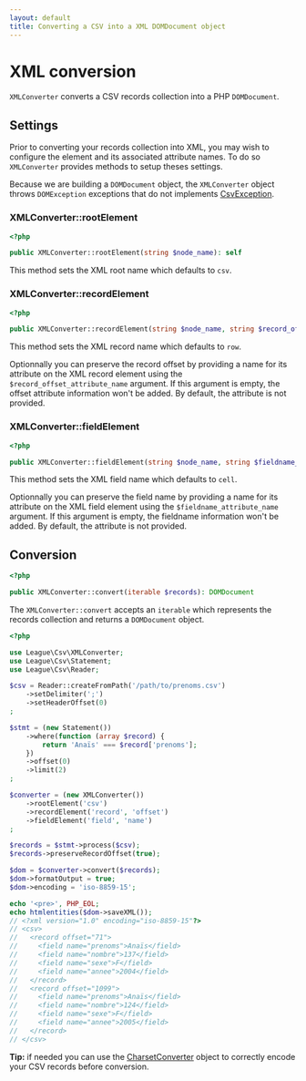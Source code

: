 ```yaml
---
layout: default
title: Converting a CSV into a XML DOMDocument object
---
```


# XML conversion

`XMLConverter` converts a CSV records collection into a PHP `DOMDocument`.

## Settings

Prior to converting your records collection into XML, you may wish to configure the element and its associated attribute names. To do so `XMLConverter` provides methods to setup theses settings.

<p class="message-warning">Because we are building a <code>DOMDocument</code> object, the <code>XMLConverter</code> object throws <code>DOMException</code> exceptions that do not implements <a href="/9.0/connections/exceptions/">CsvException</a>.</p>

### XMLConverter::rootElement

~~~php
<?php

public XMLConverter::rootElement(string $node_name): self
~~~

This method sets the XML root name which defaults to `csv`.

### XMLConverter::recordElement

~~~php
<?php

public XMLConverter::recordElement(string $node_name, string $record_offset_attribute_name = ''): self
~~~

This method sets the XML record name which defaults to `row`.

Optionnally you can preserve the record offset by providing a name for its attribute on the XML record element using the `$record_offset_attribute_name` argument. If this argument is empty, the offset attribute information won't be added. By default, the attribute is not provided.

### XMLConverter::fieldElement

~~~php
<?php

public XMLConverter::fieldElement(string $node_name, string $fieldname_attribute_name = ''): self
~~~

This method sets the XML field name which defaults to `cell`.

Optionnally you can preserve the field name by providing a name for its attribute on the XML field element using the `$fieldname_attribute_name` argument. If this argument is empty, the fieldname information won't be added. By default, the attribute is not provided.

## Conversion

~~~php
<?php

public XMLConverter::convert(iterable $records): DOMDocument
~~~

The `XMLConverter::convert` accepts an `iterable` which represents the records collection and returns a `DOMDocument` object.

~~~php
<?php

use League\Csv\XMLConverter;
use League\Csv\Statement;
use League\Csv\Reader;

$csv = Reader::createFromPath('/path/to/prenoms.csv')
    ->setDelimiter(';')
    ->setHeaderOffset(0)
;

$stmt = (new Statement())
    ->where(function (array $record) {
        return 'Anaïs' === $record['prenoms'];
    })
    ->offset(0)
    ->limit(2)
;

$converter = (new XMLConverter())
    ->rootElement('csv')
    ->recordElement('record', 'offset')
    ->fieldElement('field', 'name')
;

$records = $stmt->process($csv);
$records->preserveRecordOffset(true);

$dom = $converter->convert($records);
$dom->formatOutput = true;
$dom->encoding = 'iso-8859-15';

echo '<pre>', PHP_EOL;
echo htmlentities($dom->saveXML());
// <?xml version="1.0" encoding="iso-8859-15"?>
// <csv>
//   <record offset="71">
//     <field name="prenoms">Anaïs</field>
//     <field name="nombre">137</field>
//     <field name="sexe">F</field>
//     <field name="annee">2004</field>
//   </record>
//   <record offset="1099">
//     <field name="prenoms">Anaïs</field>
//     <field name="nombre">124</field>
//     <field name="sexe">F</field>
//     <field name="annee">2005</field>
//   </record>
// </csv>
~~~

<p class="message-info"><strong>Tip:</strong> if needed you can use the <a href="/9.0/converter/charset/">CharsetConverter</a> object to correctly encode your CSV records before conversion.</p>